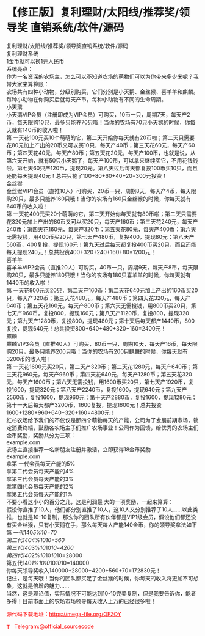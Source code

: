 # 【修正版】复利理财/太阳线/推荐奖/领导奖 直销系统/软件/源码

复利理财/太阳线/推荐奖/领导奖直销系统/软件/源码<br>复利理财系统<br>1金币就可以换1元人民币<br>系统亮点：<br>作为一名资深的农场主，怎么可以不知道农场的萌物们可以为你带来多少米呢？我带大家来算算账：<br>农场共有四种小动物，分级别购买，它们分别是小天鹅、金丝猴、喜羊羊和麒麟。每种小动物在你购买后就每天产币，每种小动物有不同的生命周期。<br>小天鹅<br>小天鹅VIP会员（注册即成为VIP会员）可购买，10币一只，周期7天，每天产2币，每天限购10只，最多只能养70只哦！当你的农场有70只小天鹅的时候，你每天就有140币的收入啦！<br>第 一天花100元买10个萌萌的它，第二天开始你每天就有20币啦；第二天只需要花80元加上产出的20币又可以买10只，每天产40币；第三天花60元，每天产60币；第四天花40元，每天产80币；第五天花20元，每天产100币，也就是说，从第六天开始，就有50只小天鹅了，每天产100币，可以拿来继续买它，不用花钱钱啦。第七天60只产120币，提现20元。第八天过后每天都复投100币买10只，而且还能每天提现40元！总共只花了100+80+60+40+20=300元投资！<br>金丝猴<br>金丝猴VIP1会员（直推10人）可购买，20币一只，周期8天，每天产4币，每天限购20只，最多只能养160只哦！当你的农场有160只金丝猴的时候，你每天就有640币的收入啦！<br>第 一天花400元买20个萌萌的它，第二天开始你每天就有80币啦；第二天只需要花320元加上产出的80币又可以买20只，每天产160币；第三天花240元，每天产240币；第四天花160元，每天产320币；第五天花80元，每天产400币；第六天无需投钱，用400币买20只，第七天产480币，复投400，提现80元；第八天产560币，400复投，提现160元！第九天过后每天都复投400币买20只，而且还能每天提现240元！总共投资400+320+240+160+80=1200元！<br>喜羊羊<br>喜羊羊VIP2会员（直推20人）可购买，40币一只，周期9天，每天产8币，每天限购20只，最多只能养180只哦！当你的农场有180只喜羊羊的时候，你每天就有1440币的收入啦！<br>第 一天花800元买20只，第二天产160币；第二天花640元加上产出的160币买20只，每天产320币；第三天花480元，每天产480币；第四天花320元，每天产640币；第五天花160元，每天产800币；第六天无需投钱，用800币买20只，第七天产960币，复投800，提现160元；第八天产1120币，复投800，提现320元；第九天产1280币，复投800，提现480元；第十天后每天都产1440币，800复投，提现640元！总共投资800+640+480+320+160=2400元！<br>麒麟<br>麒麟VIP3会员（直推40人）可购买，80币一只，周期10天，每天产16币，每天限购20只，最多只能养200只哦！当你的农场有200只麒麟的时候，你每天就有3200币的收入啦！<br>第 一天花1600元买20只，第二天产320币；第二天花1280元，每天产640币；第三天花960元，每天产960币；第四天花640元，每天产1280币；第五天花320元，每天产1600币；第六天无需投钱，用1600币买20只，第七天产1920币，复投1600，提现320元；第八天产2240币，复投1600，提现640元；第九天产2560币，复投1600，提现960元；第十天产2880币，复投1600，提现1280元；第十一天后每天都产3200币，1600复投，提现1600元！总共投资1600+1280+960+640+320+160=4800元！<br>红杉农场给予我们的不仅仅是那四个萌物每天的产能，公司为了发展前期市场，锁定消费终端，鼓励各农场主子们推广农场事业！公司作为回馈，给优秀的农场主们金币奖励，奖励共分为三项：<br>example.com<br>农场主直接推荐一名新朋友注册并激活，立即获得18金币奖励<br>example.com<br>拿第 一代会员每天产能的5%<br>拿第二代会员每天产能的4%<br>拿第三代会员每天产能的3%<br>拿第四代会员每天产能的2%<br>拿第五代会员每天产能的1%<br>不要小看这小小的百分之几，这是利润最 大的一项奖励，一起来算算：<br>假设你直推了10人，他们都分别直推了10人，这10人又分别推荐了10人......以此类推，也就是10-10复制，那么你的团队所有伙伴都是VIP1级会员，假设他们都还没有买金丝猴，只有小天鹅在手，那么每天每人产能140金币，你的领导奖拿法如下<br>第 一代140*5%*10=70<br>第二代140*4%*10*10=560<br>第三代140*3%*10*10*10=4200<br>第四代140*2%*10*10*10*10=28000<br>第五代140*1%*10*10*10*10*10=140000<br>你每天领导奖收入140000+28000+4200+560+70=172830元！<br>记住，是每天哦！当你的团队都买足了金丝猴的时候，你每天的收入将更加不可想象，这就是倍增的魅力......<br>当然，这是理论值，实际情况不可能达到10-10完美复制，但是我要告诉你，能者多得！目前市面上的农场市场领导每天收入上万的已经很多啦！<br>


<p style="color: red;">源代码下载地址：<a href="https://mega-file.org/QFZOY" style="color: red;">https://mega-file.org/QFZOY</a></p><p style="color: red;"><img src="https://cdn-icons-png.flaticon.com/512/2111/2111646.png" alt="Telegram Icon" style="width: 16px; vertical-align: middle; margin-right: 5px;">Telegram:<a href="https://t.me/official_sourcecode" style="color: red;">@official_sourcecode</a></p>
